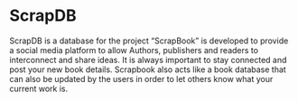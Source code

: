 # ScrapDB
 ScrapDB is a database for the project “ScrapBook” is developed to provide a social media platform to allow Authors, publishers and readers to interconnect and share ideas. It is always important to stay connected and post your new book details. Scrapbook also acts like a book database that can also be updated by the users in order to let others know what your current work is.   
